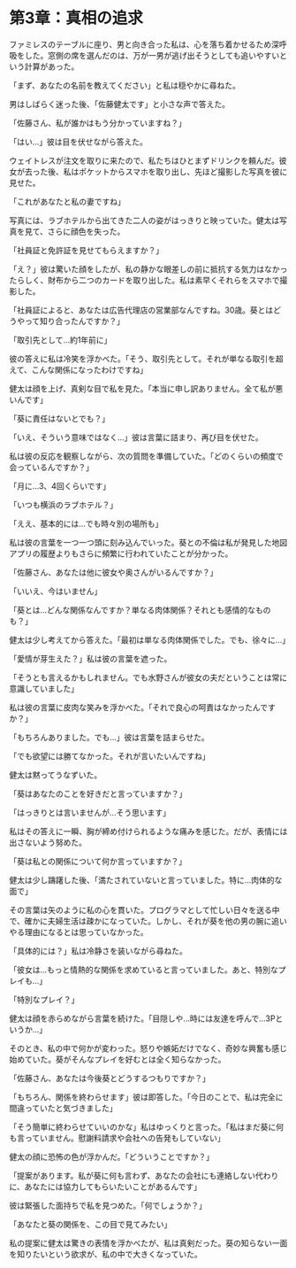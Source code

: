 # 第3章：真相の追求

ファミレスのテーブルに座り、男と向き合った私は、心を落ち着かせるため深呼吸をした。窓側の席を選んだのは、万が一男が逃げ出そうとしても追いやすいという計算があった。

「まず、あなたの名前を教えてください」と私は穏やかに尋ねた。

男はしばらく迷った後、「佐藤健太です」と小さな声で答えた。

「佐藤さん、私が誰かはもう分かっていますね？」

「はい...」彼は目を伏せながら答えた。

ウェイトレスが注文を取りに来たので、私たちはひとまずドリンクを頼んだ。彼女が去った後、私はポケットからスマホを取り出し、先ほど撮影した写真を彼に見せた。

「これがあなたと私の妻ですね」

写真には、ラブホテルから出てきた二人の姿がはっきりと映っていた。健太は写真を見て、さらに顔色を失った。

「社員証と免許証を見せてもらえますか？」

「え？」彼は驚いた顔をしたが、私の静かな眼差しの前に抵抗する気力はなかったらしく、財布から二つのカードを取り出した。私は素早くそれらをスマホで撮影した。

「社員証によると、あなたは広告代理店の営業部なんですね。30歳。葵とはどうやって知り合ったんですか？」

「取引先として...約1年前に」

彼の答えに私は冷笑を浮かべた。「そう、取引先として。それが単なる取引を超えて、こんな関係になったわけですね」

健太は顔を上げ、真剣な目で私を見た。「本当に申し訳ありません。全て私が悪いんです」

「葵に責任はないとでも？」

「いえ、そういう意味ではなく...」彼は言葉に詰まり、再び目を伏せた。

私は彼の反応を観察しながら、次の質問を準備していた。「どのくらいの頻度で会っているんですか？」

「月に...3、4回くらいです」

「いつも横浜のラブホテル？」

「ええ、基本的には...でも時々別の場所も」

私は彼の言葉を一つ一つ頭に刻み込んでいった。葵との不倫は私が発見した地図アプリの履歴よりもさらに頻繁に行われていたことが分かった。

「佐藤さん、あなたは他に彼女や奥さんがいるんですか？」

「いいえ、今はいません」

「葵とは...どんな関係なんですか？単なる肉体関係？それとも感情的なものも？」

健太は少し考えてから答えた。「最初は単なる肉体関係でした。でも、徐々に...」

「愛情が芽生えた？」私は彼の言葉を遮った。

「そうとも言えるかもしれません。でも水野さんが彼女の夫だということは常に意識していました」

私は彼の言葉に皮肉な笑みを浮かべた。「それで良心の呵責はなかったんですか？」

「もちろんありました。でも...」彼は言葉を詰まらせた。

「でも欲望には勝てなかった。それが言いたいんですね」

健太は黙ってうなずいた。

「葵はあなたのことを好きだと言っていますか？」

「はっきりとは言いませんが...そう思います」

私はその答えに一瞬、胸が締め付けられるような痛みを感じた。だが、表情には出さないよう努めた。

「葵は私との関係について何か言っていますか？」

健太は少し躊躇した後、「満たされていないと言っていました。特に...肉体的な面で」

その言葉は矢のように私の心を貫いた。プログラマとして忙しい日々を送る中で、確かに夫婦生活は疎かになっていた。しかし、それが葵を他の男の腕に追いやる理由になるとは思っていなかった。

「具体的には？」私は冷静さを装いながら尋ねた。

「彼女は...もっと情熱的な関係を求めていると言っていました。あと、特別なプレイも...」

「特別なプレイ？」

健太は顔を赤らめながら言葉を続けた。「目隠しや...時には友達を呼んで...3Pというか...」

そのとき、私の中で何かが変わった。怒りや嫉妬だけでなく、奇妙な興奮も感じ始めていた。葵がそんなプレイを好むとは全く知らなかった。

「佐藤さん、あなたは今後葵とどうするつもりですか？」

「もちろん、関係を終わらせます」彼は即答した。「今日のことで、私は完全に間違っていたと気づきました」

「そう簡単に終わらせていいのかな」私はゆっくりと言った。「私はまだ葵に何も言っていません。慰謝料請求や会社への告発もしていない」

健太の顔に恐怖の色が浮かんだ。「どういうことですか？」

「提案があります。私が葵に何も言わず、あなたの会社にも連絡しない代わりに、あなたには協力してもらいたいことがあるんです」

彼は緊張した面持ちで私を見つめた。「何でしょうか？」

「あなたと葵の関係を、この目で見てみたい」

私の提案に健太は驚きの表情を浮かべたが、私は真剣だった。葵の知らない一面を知りたいという欲求が、私の中で大きくなっていた。
